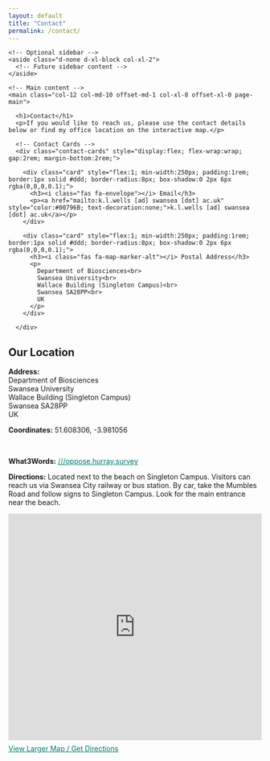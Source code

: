 ```yaml
---
layout: default
title: "Contact"
permalink: /contact/
---
```


<div class="container page-layout">
  <div class="row">

    <!-- Optional sidebar -->
    <aside class="d-none d-xl-block col-xl-2">
      <!-- Future sidebar content -->
    </aside>

    <!-- Main content -->
    <main class="col-12 col-md-10 offset-md-1 col-xl-8 offset-xl-0 page-main">

      <h1>Contact</h1>
      <p>If you would like to reach us, please use the contact details below or find my office location on the interactive map.</p>

      <!-- Contact Cards -->
      <div class="contact-cards" style="display:flex; flex-wrap:wrap; gap:2rem; margin-bottom:2rem;">

        <div class="card" style="flex:1; min-width:250px; padding:1rem; border:1px solid #ddd; border-radius:8px; box-shadow:0 2px 6px rgba(0,0,0,0.1);">
          <h3><i class="fas fa-envelope"></i> Email</h3>
          <p><a href="mailto:k.l.wells [ad] swansea [dot] ac.uk" style="color:#00796B; text-decoration:none;">k.l.wells [ad] swansea [dot] ac.uk</a></p>
        </div>

        <div class="card" style="flex:1; min-width:250px; padding:1rem; border:1px solid #ddd; border-radius:8px; box-shadow:0 2px 6px rgba(0,0,0,0.1);">
          <h3><i class="fas fa-map-marker-alt"></i> Postal Address</h3>
          <p>
            Department of Biosciences<br>
            Swansea University<br>
            Wallace Building (Singleton Campus)<br>
            Swansea SA28PP<br>
            UK
          </p>
        </div>

      </div>

<!-- Interactive Map -->
<h2>Our Location</h2>

<p><strong>Address:</strong><br>
Department of Biosciences<br>
Swansea University<br>
Wallace Building (Singleton Campus)<br>
Swansea SA28PP<br>
UK

<p><strong>Coordinates:</strong> 51.608306, -3.981056</p><br>

<p><strong>What3Words:</strong> 
  <a href="https://what3words.com/oppose.hurray.survey" target="_blank" style="color:#00796B; text-decoration:underline;">
    ///oppose.hurray.survey
  </a>
</p>

<p><strong>Directions:</strong> Located next to the beach on Singleton Campus. 
Visitors can reach us via Swansea City railway or bus station. 
By car, take the Mumbles Road and follow signs to Singleton Campus. 
Look for the main entrance near the beach.</p>

<iframe
  width="100%"
  height="450"
  frameborder="0"
  scrolling="no"
  marginheight="0"
  marginwidth="0"
  src="https://www.openstreetmap.org/export/embed.html?bbox=-3.985,51.606,-3.977,51.610&layer=mapnik&marker=51.608306,-3.981056">
</iframe>

<p style="margin-top:0.5rem;">
  <a href="https://www.openstreetmap.org/search?query=51.608306%2C+-3.981056&zoom=18" target="_blank" style="color:#00796B; text-decoration:underline;">
    View Larger Map / Get Directions
  </a>
</p>
